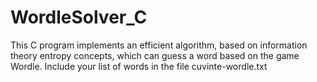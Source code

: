 # WordleSolver_C

This C program implements an efficient algorithm, based on information theory
entropy concepts, which can guess a word based on the game Wordle.
Include your list of words in the file cuvinte-wordle.txt
